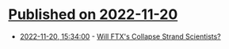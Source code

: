 # [Published on 2022-11-20](index.md)

* [2022-11-20, 15:34:00](https://science.slashdot.org/story/22/11/19/2324232/will-ftxs-collapse-strand-scientists?utm_source=rss1.0mainlinkanon&utm_medium=feed) - [Will FTX's Collapse Strand Scientists?](https://science.slashdot.org/story/22/11/19/2324232/will-ftxs-collapse-strand-scientists?utm_source=rss1.0mainlinkanon&utm_medium=feed)
